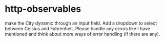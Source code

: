 # http-observables
make the City dynamic through an Input field. Add a dropdown to select between Celsius and Fahrenheit. Please handle any errors like I have mentioned and think about more ways of error handling (if there are any).
